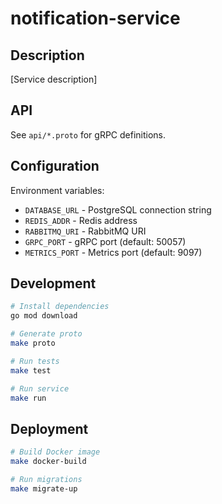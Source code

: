 # notification-service

## Description

[Service description]

## API

See `api/*.proto` for gRPC definitions.

## Configuration

Environment variables:
- `DATABASE_URL` - PostgreSQL connection string
- `REDIS_ADDR` - Redis address
- `RABBITMQ_URI` - RabbitMQ URI
- `GRPC_PORT` - gRPC port (default: 50057)
- `METRICS_PORT` - Metrics port (default: 9097)

## Development

```bash
# Install dependencies
go mod download

# Generate proto
make proto

# Run tests
make test

# Run service
make run
```

## Deployment

```bash
# Build Docker image
make docker-build

# Run migrations
make migrate-up
```
